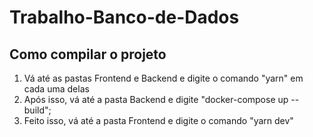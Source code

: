 # Trabalho-Banco-de-Dados

## Como compilar o projeto

1) Vá até as pastas Frontend e Backend e digite o comando "yarn" em cada uma delas
2) Após isso, vá até a pasta Backend e digite "docker-compose up --build";
3) Feito isso, vá até a pasta Frontend e digite o comando "yarn dev"
